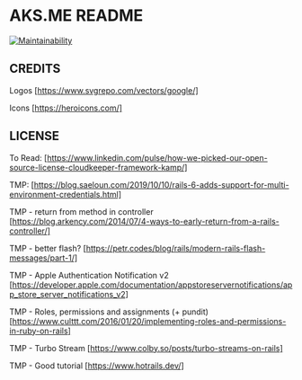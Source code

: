 # AKS.ME README
[![Maintainability](https://api.codeclimate.com/v1/badges/610524b9bc52d96580e1/maintainability)](https://codeclimate.com/github/spaquet/the-pew/maintainability)

## CREDITS
Logos [https://www.svgrepo.com/vectors/google/]


Icons [https://heroicons.com/]

## LICENSE
To Read: [https://www.linkedin.com/pulse/how-we-picked-our-open-source-license-cloudkeeper-framework-kamp/]

TMP: [https://blog.saeloun.com/2019/10/10/rails-6-adds-support-for-multi-environment-credentials.html]

TMP - return from method in controller [https://blog.arkency.com/2014/07/4-ways-to-early-return-from-a-rails-controller/]

TMP - better flash? [https://petr.codes/blog/rails/modern-rails-flash-messages/part-1/]

TMP - Apple Authentication Notification v2 [https://developer.apple.com/documentation/appstoreservernotifications/app_store_server_notifications_v2]

TMP - Roles, permissions and assignments (+ pundit) [https://www.culttt.com/2016/01/20/implementing-roles-and-permissions-in-ruby-on-rails]

TMP - Turbo Stream [https://www.colby.so/posts/turbo-streams-on-rails]

TMP - Good tutorial [https://www.hotrails.dev/]
